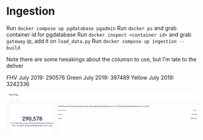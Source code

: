 # Ingestion

Run `docker compose up pgdatabase pgadmin`
Run `docker ps` and grab container id for pgdatabase
Run `docker inspect <container id>` and grab `gateway` ip, add it on `load_data.py` 
Run `docker compose up ingestion --build`

Note there are some tweakings about the columsn to use, but I'm late to the deliver


FHV July 2019: 290576
Green July 2019: 397489
Yellow July 2019: 3242336

![](tiles.png)